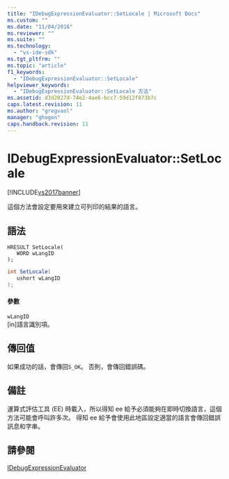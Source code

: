 ```yaml
---
title: "IDebugExpressionEvaluator::SetLocale | Microsoft Docs"
ms.custom: ""
ms.date: "11/04/2016"
ms.reviewer: ""
ms.suite: ""
ms.technology: 
  - "vs-ide-sdk"
ms.tgt_pltfrm: ""
ms.topic: "article"
f1_keywords: 
  - "IDebugExpressionEvaluator::SetLocale"
helpviewer_keywords: 
  - "IDebugExpressionEvaluator::SetLocale 方法"
ms.assetid: d3d2027d-74e2-4ae6-bcc7-59d12f873b7c
caps.latest.revision: 11
ms.author: "gregvanl"
manager: "ghogen"
caps.handback.revision: 11
---
```

# IDebugExpressionEvaluator::SetLocale
[!INCLUDE[vs2017banner](../../../code-quality/includes/vs2017banner.md)]

這個方法會設定要用來建立可列印的結果的語言。  
  
## 語法  
  
```cpp#  
HRESULT SetLocale(   
   WORD wLangID  
);  
```  
  
```c#  
int SetLocale(  
   ushort wLangID  
);  
```  
  
#### 參數  
 `wLangID`  
 \[in\]語言識別項。  
  
## 傳回值  
 如果成功的話，會傳回`S_OK`。 否則，會傳回錯誤碼。  
  
## 備註  
 運算式評估工具 \(EE\) 時載入，所以得知 ee 給予必須能夠在即時切換語言，這個方法可能會呼叫許多次。  得知 ee 給予會使用此地區設定適當的語言會傳回錯誤訊息和字串。  
  
## 請參閱  
 [IDebugExpressionEvaluator](../../../extensibility/debugger/reference/idebugexpressionevaluator.md)